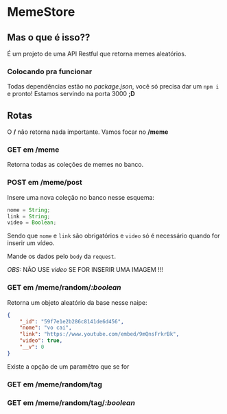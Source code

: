 # MemeStore

## Mas o que é isso??
É um projeto de uma API Restful que retorna memes aleatórios.

### Colocando pra funcionar
Todas dependências estão no *package.json*, você só precisa dar um ` npm i ` e pronto! Estamos servindo na porta 3000 **;D**

## Rotas
O **/** não retorna nada importante. Vamos focar no **/meme**

### GET em __/meme__
Retorna todas as coleções de memes no banco.

### POST em __/meme/post__
Insere uma nova coleção no banco nesse esquema:
```js
nome = String;
link = String;
video = Boolean;
```
Sendo que `nome` e `link` são obrigatórios e `video` só é necessário quando for inserir um vídeo.

Mande os dados pelo `body` da `request`.

*OBS:* NÃO USE *video* SE FOR INSERIR UMA IMAGEM !!!

### GET em __/meme/random/*:boolean*__
Retorna um objeto aleatório da base nesse naipe:
```json
{
    "_id": "59f7e1e2b286c8141de6d456",
    "nome": "vo cai",
    "link": "https://www.youtube.com/embed/9mQnsFrkrBk",
    "video": true,
    "__v": 0
}
```
Existe a opção de um paramêtro que se for


### GET em __/meme/random/tag__

### GET em __/meme/random/tag/*:boolean*__